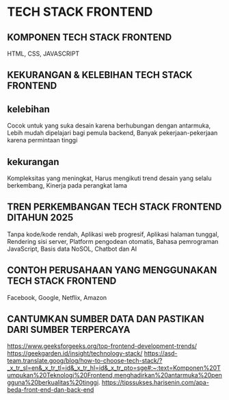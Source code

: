 # TECH STACK FRONTEND
## KOMPONEN TECH STACK FRONTEND 
HTML,
CSS,
JAVASCRIPT 
## KEKURANGAN & KELEBIHAN TECH STACK FRONTEND 
## kelebihan 
Cocok untuk yang suka desain karena berhubungan dengan antarmuka,
Lebih mudah dipelajari bagi pemula backend,
Banyak pekerjaan-pekerjaan karena permintaan tinggi
## kekurangan 
Kompleksitas yang meningkat, 
Harus mengikuti trend desain yang selalu berkembang,
Kinerja pada perangkat lama
## TREN PERKEMBANGAN TECH STACK FRONTEND DITAHUN 2025
Tanpa kode/kode rendah, 
Aplikasi web progresif, 
Aplikasi halaman tunggal,
Rendering sisi server, 
Platform pengodean otomatis, 
Bahasa pemrograman JavaScript, 
Basis data NoSOL, 
Chatbot dan AI
## CONTOH PERUSAHAAN YANG MENGGUNAKAN TECH STACK FRONTEND
Facebook, 
Google, 
Netflix, 
Amazon
## CANTUMKAN SUMBER DATA DAN PASTIKAN DARI SUMBER TERPERCAYA
https://www.geeksforgeeks.org/top-frontend-development-trends/
https://geekgarden.id/insight/technology-stack/
https://asd-team.translate.goog/blog/how-to-choose-tech-stack/?_x_tr_sl=en&_x_tr_tl=id&_x_tr_hl=id&_x_tr_pto=sge#:~:text=Komponen%20Tumpukan%20Teknologi%20Frontend,menghadirkan%20antarmuka%20pengguna%20berkualitas%20tinggi.
https://tipssukses.harisenin.com/apa-beda-front-end-dan-back-end
